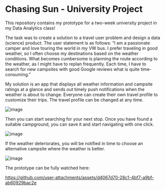 # Chasing Sun - University Project
This repository contains my prototype for a two-week university project in my Data Analytics class!

The task was to create a solution to a travel user problem and design a data (science) product. The user statement is as follows:
“I am a passionate camper and love touring the world in my VW bus. I prefer traveling in good weather, so I often choose my destinations based on the weather conditions. What becomes cumbersome is planning the route according to the weather, as I might have to replan frequently. Each time, I have to search for new campsites with good Google reviews what is quite time-consuming.”

My solution is an app that displays all weather information and campsite ratings at a glance and sends out timely push notifications when the weather is about to change.
Everyone can create their own travel profile to customize their trips. The travel profile can be changed at any time. 

![image](https://github.com/user-attachments/assets/1985c053-8432-44dd-81de-6e04156d5439)


Then you can start searching for your next stop. Once you have found a suitable campground, you can save it and start navigating with one click.

![image](https://github.com/user-attachments/assets/08253a51-2605-4888-942b-edc004e792e3)


If the weather deteriorates, you will be notified in time to choose an alternative campsite where the weather is better.

![image](https://github.com/user-attachments/assets/d2fa3ae2-883e-4322-b23a-fc6c99677050)


The prototype can be fully watched here:

https://github.com/user-attachments/assets/d4067d70-28c1-4bf7-a9bf-ab60929bac2e





